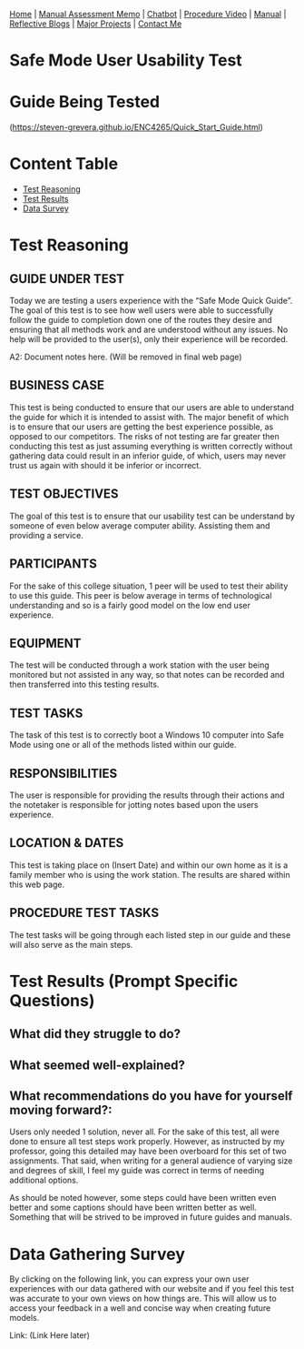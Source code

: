 [Home](index.md) | [Manual Assessment Memo](Charbroil_Grill_Manual_Memo.md) | [Chatbot](chatbot.md) | [Procedure Video](procedure_video.md) | [Manual](manual.md) | [Reflective Blogs](reflective_blogs.md) | [Major Projects](Major_Projects.md) | [Contact Me](Contact_Me.md)

# Safe Mode User Usability Test

# Guide Being Tested

(https://steven-grevera.github.io/ENC4265/Quick_Start_Guide.html)


# Content Table

- [Test Reasoning](#test-reasoning)
- [Test Results](#test-results-prompt-specific-questions)
- [Data Survey](#data-gathering-survey)

# Test Reasoning 

## GUIDE UNDER TEST 

Today we are testing a users experience with the “Safe Mode Quick Guide”. The goal of this test is to see how well users were able to successfully follow the guide to completion down one of the routes they desire and ensuring that all methods work and are understood without any issues. No help will be provided to the user(s), only their experience will be recorded. 

A2: Document notes here. (Will be removed in final web page) 



## BUSINESS CASE 

This test is being conducted to ensure that our users are able to understand the guide for which it is intended to assist with. The major benefit of which is to ensure that our users are getting the best experience possible, as opposed to our competitors. The risks of not testing are far greater then conducting this test as just assuming everything is written correctly without gathering data could result in an inferior guide, of which, users may never trust us again with should it be inferior or incorrect. 



## TEST OBJECTIVES 

The goal of this test is to ensure that our usability test can be understand by someone of even below average computer ability. Assisting them and providing a service. 



## PARTICIPANTS 

For the sake of this college situation, 1 peer will be used to test their ability to use this guide. This peer is below average in terms of technological understanding and so is a fairly good model on the low end user experience. 

## EQUIPMENT 

The test will be conducted through a work station with the user being monitored but not assisted in any way, so that notes can be recorded and then transferred into this testing results. 

## TEST TASKS 

The task of this test is to correctly boot a Windows 10 computer into Safe Mode using one or all of the methods listed within our guide. 

## RESPONSIBILITIES 

The user is responsible for providing the results through their actions and the notetaker is responsible for jotting notes based upon the users experience. 

## LOCATION & DATES 

This test is taking place on (Insert Date) and within our own home as it is a family member who is using the work station. The results are shared within this web page.

## PROCEDURE TEST TASKS 

The test tasks will be going through each listed step in our guide and these will also serve as the main steps.

# Test Results (Prompt Specific Questions) 



## What did they struggle to do? 


## What seemed well-explained? 


## What recommendations do you have for yourself moving forward?: 

Users only needed 1 solution, never all. For the sake of this test, all were done to ensure all test steps work properly. However, as instructed by my professor, going this detailed may have been overboard for this set of two assignments. That said, when writing for a general audience of varying size and degrees of skill, I feel my guide was correct in terms of needing additional options. 

As should be noted however, some steps could have been written even better and some captions should have been written better as well. Something that will be strived to be improved in future guides and manuals. 

# Data Gathering Survey 

By clicking on the following link, you can express your own user experiences with our data gathered with our website and if you feel this test was accurate to your own views on how things are. This will allow us to access your feedback in a well and concise way when creating future models. 

Link: (Link Here later) 

